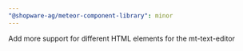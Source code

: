 ```yaml
---
"@shopware-ag/meteor-component-library": minor
---
```


Add more support for different HTML elements for the mt-text-editor
